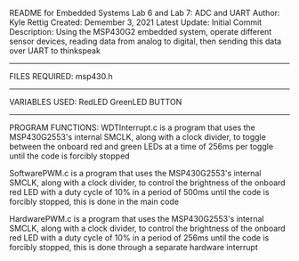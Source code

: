 README for Embedded Systems Lab 6 and Lab 7: ADC and UART
Author: Kyle Rettig
Created: Demember 3, 2021
Latest Update: Initial Commit
Description: Using the MSP430G2 embedded system, operate different sensor devices, reading data from analog to digital, then sending this data over UART to thinkspeak
_______________________________________________________________________________________________________________________________________
FILES REQUIRED:
msp430.h
_______________________________________________________________________________________________________________________________________
VARIABLES USED:
RedLED
GreenLED
BUTTON
_______________________________________________________________________________________________________________________________________
PROGRAM FUNCTIONS:
WDTInterrupt.c is a program that uses the MSP430G2553's internal SMCLK, along with a clock divider, to toggle between the onboard red and green LEDs at a time of 256ms per toggle until the code is forcibly stopped

SoftwarePWM.c is a program that uses the MSP430G2553's internal SMCLK, along with a clock divider, to control the brightness of the onboard red LED with a duty cycle of 10% in a period of 500ms until the code is forcibly stopped, this is done in the main code

HardwarePWM.c is a program that uses the MSP430G2553's internal SMCLK, along with a clock divider, to control the brightness of the onboard red LED with a duty cycle of 10% in a period of 256ms until the code is forcibly stopped, this is done through a separate hardware interrupt

